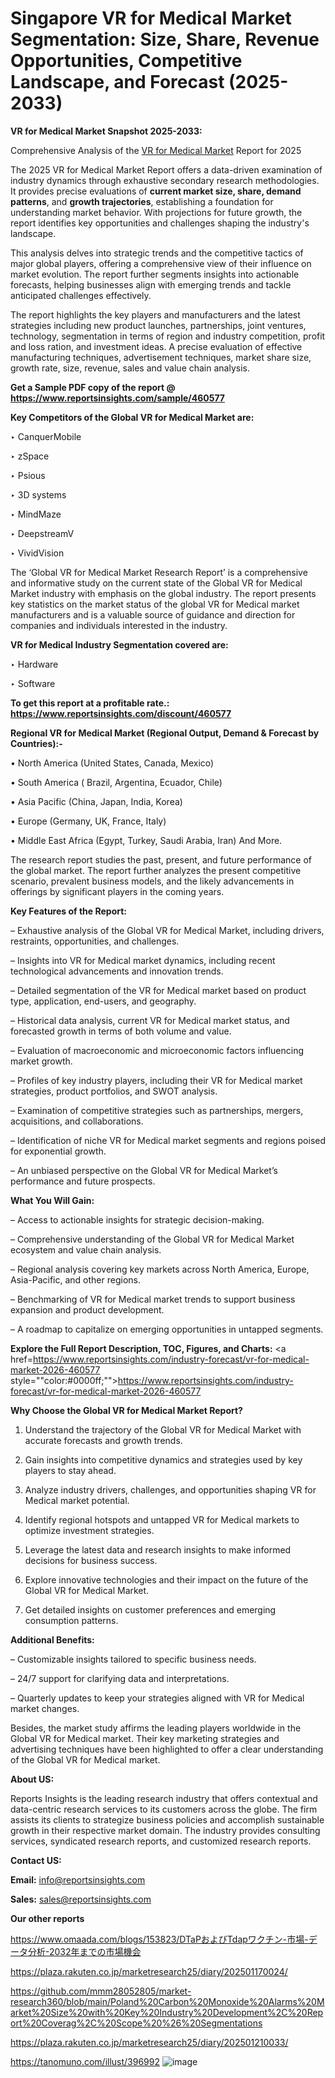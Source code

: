 # Singapore VR for Medical Market Segmentation: Size, Share, Revenue Opportunities, Competitive Landscape, and Forecast (2025-2033)

<strong>VR for Medical Market Snapshot 2025-2033:</strong>

Comprehensive Analysis of the <a href=https://www.reportsinsights.com/sample/460577>VR for Medical Market</a> Report for 2025

The 2025 VR for Medical Market Report offers a data-driven examination of industry dynamics through exhaustive secondary research methodologies. It provides precise evaluations of <strong>current market size, share, demand patterns</strong>, and <strong>growth trajectories</strong>, establishing a foundation for understanding market behavior. With projections for future growth, the report identifies key opportunities and challenges shaping the industry's landscape.

This analysis delves into strategic trends and the competitive tactics of major global players, offering a comprehensive view of their influence on market evolution. The report further segments insights into actionable forecasts, helping businesses align with emerging trends and tackle anticipated challenges effectively.

The report highlights the key players and manufacturers and the latest strategies including new product launches, partnerships, joint ventures, technology, segmentation in terms of region and industry competition, profit and loss ration, and investment ideas. A precise evaluation of effective manufacturing techniques, advertisement techniques, market share size, growth rate, size, revenue, sales and value chain analysis.

<strong>Get a Sample PDF copy of the report @ <a href=https://www.reportsinsights.com/sample/460577 style=color:#0000ff;>https://www.reportsinsights.com/sample/460577</a></strong>

<strong>Key Competitors of the Global VR for Medical Market are:</strong>

‣ CanquerMobile

‣ zSpace

‣ Psious

‣ 3D systems

‣ MindMaze

‣ DeepstreamV

‣ VividVision

The ‘Global VR for Medical Market Research Report’ is a comprehensive and informative study on the current state of the Global VR for Medical Market industry with emphasis on the global industry. The report presents key statistics on the market status of the global VR for Medical market manufacturers and is a valuable source of guidance and direction for companies and individuals interested in the industry.

<strong>VR for Medical Industry Segmentation covered are:</strong>

‣ Hardware

‣ Software

<strong>To get this report at a profitable rate.: <a href=https://www.reportsinsights.com/discount/460577 style=color:#0000ff;>https://www.reportsinsights.com/discount/460577</a></strong>

<strong>Regional VR for Medical Market (Regional Output, Demand &amp; Forecast by Countries):-</strong>

• North America (United States, Canada, Mexico)

• South America ( Brazil, Argentina, Ecuador, Chile)

• Asia Pacific (China, Japan, India, Korea)

• Europe (Germany, UK, France, Italy)

• Middle East Africa (Egypt, Turkey, Saudi Arabia, Iran) And More.

The research report studies the past, present, and future performance of the global market. The report further analyzes the present competitive scenario, prevalent business models, and the likely advancements in offerings by significant players in the coming years.

<strong>Key Features of the Report:</strong>

– Exhaustive analysis of the Global VR for Medical Market, including drivers, restraints, opportunities, and challenges.

– Insights into VR for Medical market dynamics, including recent technological advancements and innovation trends.

– Detailed segmentation of the VR for Medical market based on product type, application, end-users, and geography.

– Historical data analysis, current VR for Medical market status, and forecasted growth in terms of both volume and value.

– Evaluation of macroeconomic and microeconomic factors influencing market growth.

– Profiles of key industry players, including their VR for Medical market strategies, product portfolios, and SWOT analysis.

– Examination of competitive strategies such as partnerships, mergers, acquisitions, and collaborations.

– Identification of niche VR for Medical market segments and regions poised for exponential growth.

– An unbiased perspective on the Global VR for Medical Market’s performance and future prospects.

<strong>What You Will Gain:</strong>

– Access to actionable insights for strategic decision-making.

– Comprehensive understanding of the Global VR for Medical Market ecosystem and value chain analysis.

– Regional analysis covering key markets across North America, Europe, Asia-Pacific, and other regions.

– Benchmarking of VR for Medical market trends to support business expansion and product development.

– A roadmap to capitalize on emerging opportunities in untapped segments.

<strong>Explore the Full Report Description, TOC, Figures, and Charts:</strong>
<a href=https://www.reportsinsights.com/industry-forecast/vr-for-medical-market-2026-460577 style=""color:#0000ff;"">https://www.reportsinsights.com/industry-forecast/vr-for-medical-market-2026-460577</a>

<strong>Why Choose the Global VR for Medical Market Report?</strong>

1. Understand the trajectory of the Global VR for Medical Market with accurate forecasts and growth trends.

2. Gain insights into competitive dynamics and strategies used by key players to stay ahead.

3. Analyze industry drivers, challenges, and opportunities shaping VR for Medical market potential.

4. Identify regional hotspots and untapped VR for Medical markets to optimize investment strategies.

5. Leverage the latest data and research insights to make informed decisions for business success.

6. Explore innovative technologies and their impact on the future of the Global VR for Medical Market.

7. Get detailed insights on customer preferences and emerging consumption patterns.

<strong>Additional Benefits:</strong>

– Customizable insights tailored to specific business needs.

– 24/7 support for clarifying data and interpretations.

– Quarterly updates to keep your strategies aligned with VR for Medical market changes.

Besides, the market study affirms the leading players worldwide in the Global VR for Medical market. Their key marketing strategies and advertising techniques have been highlighted to offer a clear understanding of the Global VR for Medical market.

<strong><strong>About US</strong>:</strong>

Reports Insights is the leading research industry that offers contextual and data-centric research services to its customers across the globe. The firm assists its clients to strategize business policies and accomplish sustainable growth in their respective market domain. The industry provides consulting services, syndicated research reports, and customized research reports.

<strong>Contact US:</strong>

<p class=><b>Email:</b> <a href=mailto:info@reportsinsights.com>info@reportsinsights.com</a></p>
<p class=><b>Sales:</b> <a href=mailto:sales@reportsinsights.com>sales@reportsinsights.com</a></p>

<strong>Our other reports</strong>

<a href=https://www.omaada.com/blogs/153823/DTaPおよびTdapワクチン-市場-データ分析-2032年までの市場機会>https://www.omaada.com/blogs/153823/DTaPおよびTdapワクチン-市場-データ分析-2032年までの市場機会</a>

<a href=https://plaza.rakuten.co.jp/marketresearch25/diary/202501170024/>https://plaza.rakuten.co.jp/marketresearch25/diary/202501170024/</a>

<a href=https://github.com/mmm28052805/market-research360/blob/main/Poland%20Carbon%20Monoxide%20Alarms%20Market%20Size%20with%20Key%20Industry%20Development%2C%20Report%20Coverag%2C%20Scope%20%26%20Segmentations>https://github.com/mmm28052805/market-research360/blob/main/Poland%20Carbon%20Monoxide%20Alarms%20Market%20Size%20with%20Key%20Industry%20Development%2C%20Report%20Coverag%2C%20Scope%20%26%20Segmentations</a>

<a href=https://plaza.rakuten.co.jp/marketresearch25/diary/202501210033/>https://plaza.rakuten.co.jp/marketresearch25/diary/202501210033/</a>

<a href=https://tanomuno.com/illust/396992>https://tanomuno.com/illust/396992</a>
![image](https://github.com/user-attachments/assets/01925610-cc49-4a3c-95ef-c475de1f245e)
